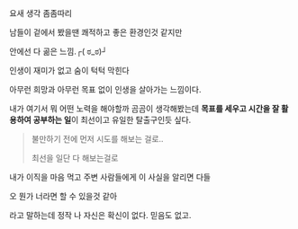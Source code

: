 요새 생각 좀좀따리

남들이 겉에서 봤을땐 쾌적하고 좋은 환경인것 같지만

안에선 다 곪은 느낌.┌( ಠ_ಠ)┘

인생이 재미가 없고 숨이 턱턱 막힌다

아무런 희망과 아무런 목표 없이 인생을 살아가는 느낌이다.

내가 여기서 뭐 어떤 노력을 해야할까 곰곰이 생각해봤는데 **목표를 세우고 시간을 잘 활용하여 공부하는 일**이 최선이고 유일한 탈출구인듯 싶다.

> 불만하기 전에 먼저 시도를 해보는 걸로..
>
> 최선을 일단 다 해보는걸로

내가 이직을 마음 먹고 주변 사람들에게 이 사실을 알리면 다들

오 뭔가 너라면 할 수 있을것 같아

라고 말하는데 정작 나 자신은 확신이 없다. 믿음도 없고.